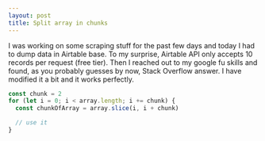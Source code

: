 ```yaml
---
layout: post
title: Split array in chunks
---
```


I was working on some scraping stuff for the past few days and today I had to dump data in Airtable base. To my surprise, Airtable API only accepts 10 records per request (free tier). Then I reached out to my google fu skills and found, as you probably guesses by now, Stack Overflow answer. I have modified it a bit and it works perfectly.

```js
const chunk = 2
for (let i = 0; i < array.length; i += chunk) {
  const chunkOfArray = array.slice(i, i + chunk)

  // use it
}
```

<!-- resources:
  - name: Stack Overflow Answer
    url: https://stackoverflow.com/a/8495740 -->
